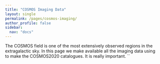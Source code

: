 ```yaml
---
title: "COSMOS Imaging Data"
layout: single
permalink: /pages/cosmos-imaging/
author_profile: false
sidebar:
  nav: "docs"
---
```


The COSMOS field is one of the most extensively observed regions in the extragalactic sky. In this page we make available all the imaging data using to make the COSMOS2020 catalogues.  It is really important. ``